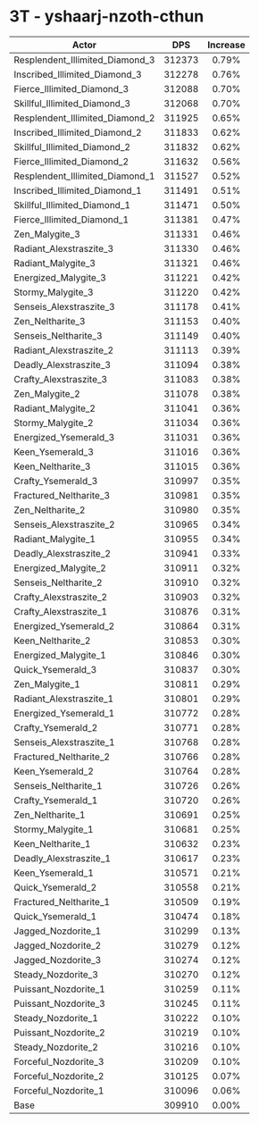 # 3T - yshaarj-nzoth-cthun
| Actor | DPS | Increase |
|---|:---:|:---:|
|Resplendent_Illimited_Diamond_3|312373|0.79%|
|Inscribed_Illimited_Diamond_3|312278|0.76%|
|Fierce_Illimited_Diamond_3|312088|0.70%|
|Skillful_Illimited_Diamond_3|312068|0.70%|
|Resplendent_Illimited_Diamond_2|311925|0.65%|
|Inscribed_Illimited_Diamond_2|311833|0.62%|
|Skillful_Illimited_Diamond_2|311832|0.62%|
|Fierce_Illimited_Diamond_2|311632|0.56%|
|Resplendent_Illimited_Diamond_1|311527|0.52%|
|Inscribed_Illimited_Diamond_1|311491|0.51%|
|Skillful_Illimited_Diamond_1|311471|0.50%|
|Fierce_Illimited_Diamond_1|311381|0.47%|
|Zen_Malygite_3|311331|0.46%|
|Radiant_Alexstraszite_3|311330|0.46%|
|Radiant_Malygite_3|311321|0.46%|
|Energized_Malygite_3|311221|0.42%|
|Stormy_Malygite_3|311220|0.42%|
|Senseis_Alexstraszite_3|311178|0.41%|
|Zen_Neltharite_3|311153|0.40%|
|Senseis_Neltharite_3|311149|0.40%|
|Radiant_Alexstraszite_2|311113|0.39%|
|Deadly_Alexstraszite_3|311094|0.38%|
|Crafty_Alexstraszite_3|311083|0.38%|
|Zen_Malygite_2|311078|0.38%|
|Radiant_Malygite_2|311041|0.36%|
|Stormy_Malygite_2|311034|0.36%|
|Energized_Ysemerald_3|311031|0.36%|
|Keen_Ysemerald_3|311016|0.36%|
|Keen_Neltharite_3|311015|0.36%|
|Crafty_Ysemerald_3|310997|0.35%|
|Fractured_Neltharite_3|310981|0.35%|
|Zen_Neltharite_2|310980|0.35%|
|Senseis_Alexstraszite_2|310965|0.34%|
|Radiant_Malygite_1|310955|0.34%|
|Deadly_Alexstraszite_2|310941|0.33%|
|Energized_Malygite_2|310911|0.32%|
|Senseis_Neltharite_2|310910|0.32%|
|Crafty_Alexstraszite_2|310903|0.32%|
|Crafty_Alexstraszite_1|310876|0.31%|
|Energized_Ysemerald_2|310864|0.31%|
|Keen_Neltharite_2|310853|0.30%|
|Energized_Malygite_1|310846|0.30%|
|Quick_Ysemerald_3|310837|0.30%|
|Zen_Malygite_1|310811|0.29%|
|Radiant_Alexstraszite_1|310801|0.29%|
|Energized_Ysemerald_1|310772|0.28%|
|Crafty_Ysemerald_2|310771|0.28%|
|Senseis_Alexstraszite_1|310768|0.28%|
|Fractured_Neltharite_2|310766|0.28%|
|Keen_Ysemerald_2|310764|0.28%|
|Senseis_Neltharite_1|310726|0.26%|
|Crafty_Ysemerald_1|310720|0.26%|
|Zen_Neltharite_1|310691|0.25%|
|Stormy_Malygite_1|310681|0.25%|
|Keen_Neltharite_1|310632|0.23%|
|Deadly_Alexstraszite_1|310617|0.23%|
|Keen_Ysemerald_1|310571|0.21%|
|Quick_Ysemerald_2|310558|0.21%|
|Fractured_Neltharite_1|310509|0.19%|
|Quick_Ysemerald_1|310474|0.18%|
|Jagged_Nozdorite_1|310299|0.13%|
|Jagged_Nozdorite_2|310279|0.12%|
|Jagged_Nozdorite_3|310274|0.12%|
|Steady_Nozdorite_3|310270|0.12%|
|Puissant_Nozdorite_1|310259|0.11%|
|Puissant_Nozdorite_3|310245|0.11%|
|Steady_Nozdorite_1|310222|0.10%|
|Puissant_Nozdorite_2|310219|0.10%|
|Steady_Nozdorite_2|310216|0.10%|
|Forceful_Nozdorite_3|310209|0.10%|
|Forceful_Nozdorite_2|310125|0.07%|
|Forceful_Nozdorite_1|310096|0.06%|
|Base|309910|0.00%|
